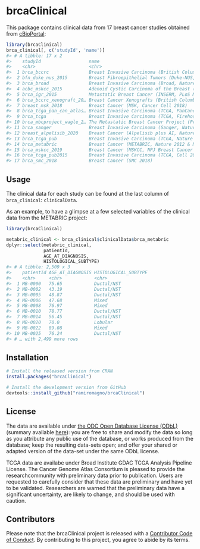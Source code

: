 
<!-- README.md is generated from README.Rmd. Please edit that file -->

# brcaClinical

<!-- badges: start -->

<!-- badges: end -->

This package contains clinical data from 17 breast cancer studies
obtained from [cBioPortal](https://cbioportal.org):

``` r
library(brcaClinical)
brca_clinical[, c('studyId', 'name')]
#> # A tibble: 17 x 2
#>    studyId                  name                                                
#>    <chr>                    <chr>                                               
#>  1 brca_bccrc               Breast Invasive Carcinoma (British Columbia, Nature…
#>  2 bfn_duke_nus_2015        Breast Fibroepithelial Tumors (Duke-NUS, Nat Genet …
#>  3 brca_broad               Breast Invasive Carcinoma (Broad, Nature 2012)      
#>  4 acbc_mskcc_2015          Adenoid Cystic Carcinoma of the Breast (MSKCC, J Pa…
#>  5 brca_igr_2015            Metastatic Breast Cancer (INSERM, PLoS Med 2016)    
#>  6 brca_bccrc_xenograft_20… Breast Cancer Xenografts (British Columbia, Nature …
#>  7 breast_msk_2018          Breast Cancer (MSK, Cancer Cell 2018)               
#>  8 brca_tcga_pan_can_atlas… Breast Invasive Carcinoma (TCGA, PanCancer Atlas)   
#>  9 brca_tcga                Breast Invasive Carcinoma (TCGA, Firehose Legacy)   
#> 10 brca_mbcproject_wagle_2… The Metastatic Breast Cancer Project (Provisional, …
#> 11 brca_sanger              Breast Invasive Carcinoma (Sanger, Nature 2012)     
#> 12 breast_alpelisib_2020    Breast Cancer (Alpelisib plus AI, Nature Cancer 202…
#> 13 brca_tcga_pub            Breast Invasive Carcinoma (TCGA, Nature 2012)       
#> 14 brca_metabric            Breast Cancer (METABRIC, Nature 2012 & Nat Commun 2…
#> 15 brca_mskcc_2019          Breast Cancer (MSKCC, NPJ Breast Cancer 2019)       
#> 16 brca_tcga_pub2015        Breast Invasive Carcinoma (TCGA, Cell 2015)         
#> 17 brca_smc_2018            Breast Cancer (SMC 2018)
```

## Usage

The clinical data for each study can be found at the last column of
`brca_clinical`: `clinicalData`.

As an example, to have a glimpse at a few selected variables of the
clinical data from the METABRIC project:

``` r
library(brcaClinical)

metabric_clinical <- brca_clinical$clinicalData$brca_metabric
dplyr::select(metabric_clinical,
              patientId,
              AGE_AT_DIAGNOSIS,
              HISTOLOGICAL_SUBTYPE)
#> # A tibble: 2,509 x 3
#>    patientId AGE_AT_DIAGNOSIS HISTOLOGICAL_SUBTYPE
#>    <chr>     <chr>            <chr>               
#>  1 MB-0000   75.65            Ductal/NST          
#>  2 MB-0002   43.19            Ductal/NST          
#>  3 MB-0005   48.87            Ductal/NST          
#>  4 MB-0006   47.68            Mixed               
#>  5 MB-0008   76.97            Mixed               
#>  6 MB-0010   78.77            Ductal/NST          
#>  7 MB-0014   56.45            Ductal/NST          
#>  8 MB-0020   70.0             Lobular             
#>  9 MB-0022   89.08            Mixed               
#> 10 MB-0025   76.24            Ductal/NST          
#> # … with 2,499 more rows
```

## Installation

``` r
# Install the released version from CRAN
install.packages("brcaClinical")

# Install the development version from GitHub
devtools::install_github("ramiromagno/brcaClinical")
```

## License

The data are available under [the ODC Open Database License
(ODbL)](http://opendatacommons.org/licenses/odbl/1.0/) (summary
available
[here](https://opendatacommons.org/licenses/odbl/summary/index.html)):
you are free to share and modify the data so long as you attribute any
public use of the database, or works produced from the database; keep
the resulting data-sets open; and offer your shared or adapted version
of the data-set under the same ODbL license.

TCGA data are availabe under Broad Institute GDAC TCGA Analysis Pipeline
License. The Cancer Genome Atlas Consortium is pleased to provide the
researchcommunity with preliminary data prior to publication. Users are
requested to carefully consider that these data are preliminary and have
yet to be validated. Researchers are warned that the preliminary data
have a significant uncertainty, are likely to change, and should be used
with caution.

## Contributors

Please note that the brcaClinical project is released with a
[Contributor Code of Conduct](.github/CODE_OF_CONDUCT.md). By
contributing to this project, you agree to abide by its terms.
